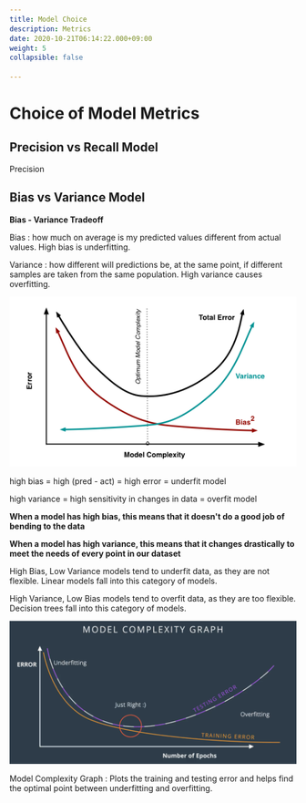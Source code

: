 ```yaml
---
title: Model Choice
description: Metrics
date: 2020-10-21T06:14:22.000+09:00
weight: 5
collapsible: false

---
```

# Choice of Model Metrics

## Precision vs Recall Model

Precision

## Bias vs Variance Model

**Bias - Variance Tradeoff**

Bias : how much on average is my predicted values different from actual values. High bias is underfitting.

Variance : how different will predictions be, at the same point, if different samples are taken from the same population. High variance causes overfitting.

![bias-variance.png](https://github.com/do2blehelix/the-ml-handbook/blob/master/static/images/evaluation/bias-variance.png?raw=true)

high bias = high (pred - act) = high error = underfit model

high variance = high sensitivity in changes in data = overfit model

**When a model has high bias, this means that it doesn't do a good job of bending to the data**

**When a model has high variance, this means that it changes drastically to meet the needs of every point in our dataset**

High Bias, Low Variance models tend to underfit data, as they are not flexible. Linear models fall into this category of models.

High Variance, Low Bias models tend to overfit data, as they are too flexible. Decision trees fall into this category of models.

![overfitting-training.png](https://github.com/do2blehelix/the-ml-handbook/blob/master/static/images/evaluation/overfitting-training.png?raw=true)

Model Complexity Graph : Plots the training and testing error and helps find the optimal point between underfitting and overfitting.